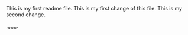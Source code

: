 This is my first readme file.
This is my first change of this file.
This is my second change.

,,,,,,,.